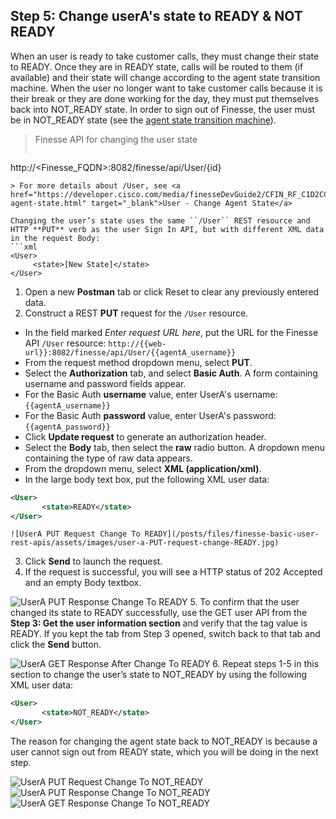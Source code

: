 ## Step 5: Change userA's state to READY & NOT READY

When an user is ready to take customer calls, they must change their state to READY. Once they are in READY state, calls will be routed to them (if available) and their state will change according to the agent state transition machine. When the user no longer want to take customer calls because it is their break or they are done working for the day, they must put themselves back into NOT_READY state. In order to sign out of Finesse, the user must be in NOT_READY state (see the <a href="https://developer.cisco.com/media/finesseDevGuide2/CFIN_RF_C1D2CCD7_00_change-agent-state.html" target="_blank">agent state transition machine</a>).

> Finesse API for changing the user state
>  ```http
http://<Finesse_FQDN>:8082/finesse/api/User/{id}
```
> For more details about /User, see <a href="https://developer.cisco.com/media/finesseDevGuide2/CFIN_RF_C1D2CCD7_00_change-agent-state.html" target="_blank">User - Change Agent State</a>

Changing the user’s state uses the same ``/User`` REST resource and HTTP **PUT** verb as the user Sign In API, but with different XML data in the request Body:
```xml
<User>
     <state>[New State]</state>
</User>
```

1. Open a new **Postman** tab or click Reset to clear any previously entered data.
2. Construct a REST **PUT** request for the ``/User`` resource.
 * In the field marked *Enter request URL here*, put the URL for the Finesse API ``/User`` resource:
  ``http://{{web-url}}:8082/finesse/api/User/{{agentA_username}}``
 * From the request method dropdown menu, select **PUT**.
 * Select the **Authorization** tab, and select **Basic Auth**. A form containing username and password fields appear.
 * For the Basic Auth **username** value, enter UserA's username: ``{{agentA_username}}``
 * For the Basic Auth **password** value, enter UserA's password: ``{{agentA_password}}``
 * Click **Update request** to generate an authorization header.
 * Select the **Body** tab, then select the **raw** radio button. A dropdown menu containing the type of raw data appears.
 * From the dropdown menu, select **XML (application/xml)**.
 * In the large body text box, put the following XML user data:
 ```xml
<User>
        <state>READY</state>
</User>
```

    ![UserA PUT Request Change To READY](/posts/files/finesse-basic-user-rest-apis/assets/images/user-a-PUT-request-change-READY.jpg)
3. Click **Send** to launch the request.
4. If the request is successful, you will see a HTTP status of 202 Accepted and an empty Body textbox.

 ![UserA PUT Response Change To READY](/posts/files/finesse-basic-user-rest-apis/assets/images/user-a-PUT-response-change-READY.jpg)
5. To confirm that the user changed its state to READY successfully, use the GET user API from the **Step 3: Get the user information section** and verify that the <state> tag value is READY. If you kept the tab from Step 3 opened, switch back to that tab and click the **Send** button.

 ![UserA GET Response After Change To READY](/posts/files/finesse-basic-user-rest-apis/assets/images/user-a-GET-response-after-change-READY.jpg)
6. Repeat steps 1-5 in this section to change the user’s state to NOT_READY by using the following XML user data:
 ```xml
<User>
        <state>NOT_READY</state>
</User>
```
The reason for changing the agent state back to NOT_READY is because a user cannot sign out from READY state, which you will be doing in the next step.

 ![UserA PUT Request Change To NOT_READY](/posts/files/finesse-basic-user-rest-apis/assets/images/user-a-PUT-request-change-NOT_READY.jpg)
 ![UserA PUT Response Change To NOT_READY](/posts/files/finesse-basic-user-rest-apis/assets/images/user-a-PUT-response-change-NOT_READY.jpg)
 ![UserA GET Response Change To NOT_READY](/posts/files/finesse-basic-user-rest-apis/assets/images/user-a-GET-response-change-NOT_READY.jpg)
